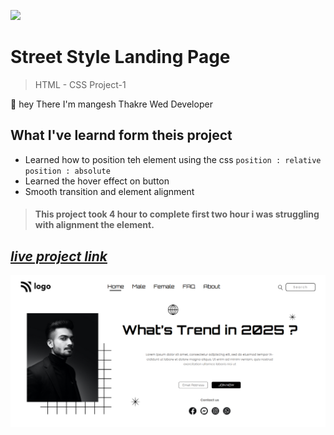 
![](https://img.shields.io/badge/Live%20Project%2011-Hosting%20Landing%20Page-brightgreen)



# Street Style Landing Page 
> HTML - CSS Project-1 

🙌 hey There I'm mangesh Thakre Wed Developer 
##  What I've learnd form theis project 
 
 - Learned how to position teh element using the css `position : relative`  `position : absolute`
 - Learned the hover effect on button 
 - Smooth transition and element alignment

> #### This project took 4 hour to complete first two hour i was struggling with alignment the element.


 ##  _[live project link](https://full-stack-js-html-css-project-1.netlify.app "HTML-CSS_Project-1" )_


   ![alt text](https://github.com/MangeshThakre/HTML-CSS-Project-1/blob/master/project-1.png?raw=true)

   



